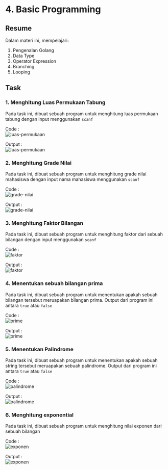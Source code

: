 # 4. Basic Programming

## Resume
Dalam materi ini, mempelajari:
1. Pengenalan Golang
2. Data Type
3. Operator Expression
4. Branching
5. Looping

## Task
### 1. Menghitung Luas Permukaan Tabung
Pada task ini, dibuat sebuah program untuk menghitung luas permukaan tabung dengan input menggunakan `scanf`  

Code :  
![luas-permukaan](./screenshots/luas_permukaan_tabung_code.jpg)  

Output :  
![luas-permukaan](./screenshots/luas_permukaan_tabung_hasil.jpg)  

### 2. Menghitung Grade Nilai
Pada task ini, dibuat sebuah program untuk menghitung grade nilai mahasiswa dengan input nama mahasiswa menggunakan `scanf`  

Code :  
![grade-nilai](./screenshots/grade_nilai_code.jpg) 

Output :  
![grade-nilai](./screenshots/grade_nilai_hasil.jpg)  

### 3. Menghitung Faktor Bilangan
Pada task ini, dibuat sebuah program untuk menghitung faktor dari sebuah bilangan dengan input menggunakan `scanf`  

Code :  
![faktor](./screenshots/faktor_bilangan_code.jpg) 

Output :  
![faktor](./screenshots/faktor_bilangan_hasil.jpg) 

### 4. Menentukan sebuah bilangan prima
Pada task ini, dibuat sebuah program untuk menentukan apakah sebuah bilangan tersebut meruapakan bilangan prima. Output dari program ini antara `true` atau `false`

Code :  
![prime](./screenshots/bilangan_prima_code.jpg) 

Output :  
![prime](./screenshots/bilangan_prima_hasil.jpg)   

### 5. Menentukan Palindrome
Pada task ini, dibuat sebuah program untuk menentukan apakah sebuah string tersebut meruapakan sebuah palindrome. Output dari program ini antara `true` atau `false`  

Code :  
![palindrome](./screenshots/palindrome_code.jpg) 

Output :  
![palindrome](./screenshots/palindrome_hasil.jpg) 

### 6. Menghitung exponential
Pada task ini, dibuat sebuah program untuk menghitung nilai exponen dari sebuah bilangan

Code :  
![exponen](./screenshots/exponential_code.jpg) 

Output :  
![exponen](./screenshots/exponential_hasil.jpg) 
